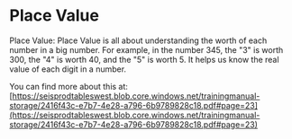 # Place Value
Place Value: Place Value is all about understanding the worth of each number in a big number. For example, in the number 345, the "3" is worth 300, the "4" is worth 40, and the "5" is worth 5. It helps us know the real value of each digit in a number.

You can find more about this at: [https://seisprodtableswest.blob.core.windows.net/trainingmanual-storage/2416f43c-e7b7-4e28-a796-6b9789828c18.pdf#page=23](https://seisprodtableswest.blob.core.windows.net/trainingmanual-storage/2416f43c-e7b7-4e28-a796-6b9789828c18.pdf#page=23)
